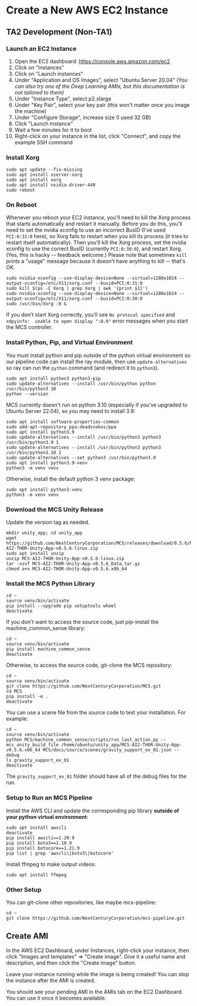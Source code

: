 # Create a New AWS EC2 Instance

## TA2 Development (Non-TA1)

### Launch an EC2 Instance

1. Open the EC2 dashboard: https://console.aws.amazon.com/ec2
2. Click on "Instances"
3. Click on "Launch instances"
4. Under "Application and OS Images", select "Ubuntu Server 20.04" *(You can also try one of the Deep Learning AMIs, but this documentation is not tailored to them)*
5. Under "Instance Type", select p2.xlarge
6. Under "Key Pair", select your key pair (this won't matter once you image the machine)
7. Under "Configure Storage", increase size (I used 32 GB)
8. Click "Launch Instance"
9. Wait a few minutes for it to boot
10. Right-click on your instance in the list, click "Connect", and copy the example SSH command

### Install Xorg

```
sudo apt update --fix-missing
sudo apt install xserver-xorg
sudo apt install xorg
sudo apt install nvidia-driver-440
sudo reboot
```

### On Reboot

Whenever you reboot your EC2 instance, you'll need to kill the Xorg process that starts automatically and restart it manually. Before you do this, you'll need to set the nvidia xconfig to use an incorrect BusID (I've used `PCI:0:31:0` here), so Xorg fails to restart when you kill its process (it tries to restart itself automatically). Then you'll kill the Xorg process, set the nvidia xconfig to use the correct BusID (currently `PCI:0:30:0`), and restart Xorg. (Yes, this is hacky -- feedback welcome.) Please note that sometimes `kill` prints a "usage" message because it doesn't have anything to kill -- that's OK.

```
sudo nvidia-xconfig --use-display-device=None --virtual=1280x1024 --output-xconfig=/etc/X11/xorg.conf --busid=PCI:0:31:0
sudo kill $(ps -C Xorg | grep Xorg | awk '{print $1}')
sudo nvidia-xconfig --use-display-device=None --virtual=1280x1024 --output-xconfig=/etc/X11/xorg.conf --busid=PCI:0:30:0
sudo /usr/bin/Xorg :0 &
```

If you don't start Xorg correctly, you'll see `No protocol specified` and `xdpyinfo:  unable to open display ":0.0"` error messages when you start the MCS controller.

### Install Python, Pip, and Virtual Environment

You must install python and pip outside of the python virtual environment so our pipeline code can install the ray module, then use `update-alternatives` so ray can run the `python` command (and redirect it to `python3`).

```
sudo apt install python3 python3-pip
sudo update-alternatives --install /usr/bin/python python /usr/bin/python3 10
python --version
```

MCS currently doesn't run on python 3.10 (especially if you've upgraded to Ubuntu Server 22.04), so you may need to install 3.9:

```
sudo apt install software-properties-common
sudo add-apt-repository ppa:deadsnakes/ppa
sudo apt install python3.9
sudo update-alternatives --install /usr/bin/python3 python3 /usr/bin/python3.9 1
sudo update-alternatives --install /usr/bin/python3 python3 /usr/bin/python3.10 2
sudo update-alternatives --set python3 /usr/bin/python3.9
sudo apt install python3.9-venv
python3 -m venv venv
```

Otherwise, install the default python 3 venv package:

```
sudo apt install python3-venv
python3 -m venv venv
```

### Download the MCS Unity Release

Update the version tag as needed.

```
mkdir unity_app; cd unity_app
wget https://github.com/NextCenturyCorporation/MCS/releases/download/0.5.6/MCS-AI2-THOR-Unity-App-v0.5.6-linux.zip
sudo apt install unzip
unzip MCS-AI2-THOR-Unity-App-v0.5.6-linux.zip
tar -xzvf MCS-AI2-THOR-Unity-App-v0.5.6_Data.tar.gz
chmod a+x MCS-AI2-THOR-Unity-App-v0.5.6.x86_64
```

### Install the MCS Python Library

```
cd ~
source venv/bin/activate
pip install --upgrade pip setuptools wheel
deactivate
```

If you don't want to access the source code, just pip-install the machine_common_sense library:

```
cd ~
source venv/bin/activate
pip install machine_common_sense
deactivate
```

Otherwise, to access the source code, git-clone the MCS repository:

```
cd ~
source venv/bin/activate
git clone https://github.com/NextCenturyCorporation/MCS.git
cd MCS
pip install -e .
deactivate
```

You can use a scene file from the source code to test your installation. For example:

```
cd ~
source venv/bin/activate
python MCS/machine_common_sense/scripts/run_last_action.py --mcs_unity_build_file /home/ubuntu/unity_app/MCS-AI2-THOR-Unity-App-v0.5.6.x86_64 MCS/docs/source/scenes/gravity_support_ex_01.json --debug
ls gravity_support_ex_01
deactivate
```

The `gravity_support_ex_01` folder should have all of the debug files for the run.

### Setup to Run an MCS Pipeline

Install the AWS CLI and update the corresponding pip library **outside of your python virtual environment**:

```
sudo apt install awscli
deactivate
pip install awscli==1.20.9
pip install boto3==1.18.9
pip install botocore==1.21.9
pip list | grep 'awscli\|boto3\|botocore'
```

Install ffmpeg to make output videos:

```
sudo apt install ffmpeg
```

### Other Setup

You can git-clone other repositories, like maybe mcs-pipeline:

```
cd ~
git clone https://github.com/NextCenturyCorporation/mcs-pipeline.git
```

## Create AMI

In the AWS EC2 Dashboard, under Instances, right-click your instance, then click "Images and templates" => "Create image". Give it a useful name and description, and then click the "Create image" button.

Leave your instance running while the image is being created! You can stop the instance after the AMI is created.

You should see your pending AMI in the AMIs tab on the EC2 Dashboard. You can use it once it becomes available.
